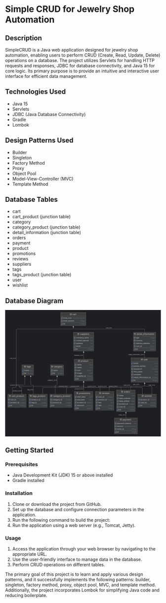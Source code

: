 # Simple CRUD for Jewelry Shop Automation

## Description

SimpleCRUD is a Java web application designed for jewelry shop automation, enabling users to perform CRUD (Create, Read, Update, Delete) operations on a database. The project utilizes Servlets for handling HTTP requests and responses, JDBC for database connectivity, and Java 15 for core logic. Its primary purpose is to provide an intuitive and interactive user interface for efficient data management.

## Technologies Used

- Java 15
- Servlets
- JDBC (Java Database Connectivity)
- Gradle
- Lombok

## Design Patterns Used

- Builder
- Singleton
- Factory Method
- Proxy
- Object Pool
- Model-View-Controller (MVC)
- Template Method

## Database Tables

- cart
- cart_product (junction table)
- category
- category_product (junction table)
- detail_information (junction table)
- orders
- payment
- product
- promotions
- reviews
- suppliers
- tags
- tags_product (junction table)
- user
- wishlist

## Database Diagram

![Project Banner](1diagram.png)

## Getting Started

### Prerequisites

- Java Development Kit (JDK) 15 or above installed
- Gradle installed

### Installation

1. Clone or download the project from GitHub.
2. Set up the database and configure connection parameters in the application.
3. Run the following command to build the project:
4. Run the application using a web server (e.g., Tomcat, Jetty).

### Usage

1. Access the application through your web browser by navigating to the appropriate URL.
2. Use the user-friendly interface to manage data in the database.
3. Perform CRUD operations on different tables.

The primary goal of this project is to learn and apply various design patterns, and it successfully implements the following patterns: builder, singleton, factory method, proxy, object pool, MVC, and template method. Additionally, the project incorporates Lombok for simplifying Java code and reducing boilerplate.



